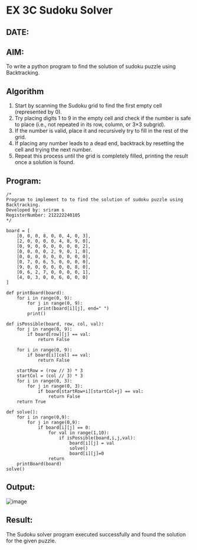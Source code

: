 # EX 3C Sudoku Solver
## DATE:
## AIM:
To write a python program to find the solution of sudoku puzzle using Backtracking.


## Algorithm
1. Start by scanning the Sudoku grid to find the first empty cell (represented by 0).
2. Try placing digits 1 to 9 in the empty cell and check if the number is safe to place (i.e., not repeated in its row, column, or 3×3 subgrid).
3. If the number is valid, place it and recursively try to fill in the rest of the grid.
4. If placing any number leads to a dead end, backtrack by resetting the cell and trying the next number. 
5. Repeat this process until the grid is completely filled, printing the result once a solution is found.
  

## Program:
```
/*
Program to implement to to find the solution of sudoku puzzle using Backtracking.
Developed by: sriram s
RegisterNumber: 212222240105
*/

board = [
    [0, 0, 0, 8, 0, 0, 4, 0, 3],
    [2, 0, 0, 0, 0, 4, 8, 9, 0],
    [0, 9, 0, 0, 0, 0, 0, 0, 2],
    [0, 0, 0, 0, 2, 9, 0, 1, 0],
    [0, 0, 0, 0, 0, 0, 0, 0, 0],
    [0, 7, 0, 6, 5, 0, 0, 0, 0],
    [9, 0, 0, 0, 0, 0, 0, 8, 0],
    [0, 6, 2, 7, 0, 0, 0, 0, 1],
    [4, 0, 3, 0, 0, 6, 0, 0, 0]
]

def printBoard(board):
    for i in range(0, 9):
        for j in range(0, 9):
            print(board[i][j], end=" ")
        print()

def isPossible(board, row, col, val):
    for j in range(0, 9):
        if board[row][j] == val:
            return False

    for i in range(0, 9):
        if board[i][col] == val:
            return False

    startRow = (row // 3) * 3
    startCol = (col // 3) * 3
    for i in range(0, 3):
        for j in range(0, 3):
            if board[startRow+i][startCol+j] == val:
                return False
    return True

def solve():
    for i in range(0,9):
        for j in range(0,9):
            if board[i][j] == 0:
                for val in range(1,10):
                    if isPossible(board,i,j,val):
                        board[i][j] = val
                        solve()
                        board[i][j]=0
                return 
    printBoard(board)        
solve()
```

## Output:

![image](https://github.com/user-attachments/assets/3df54db1-3a25-4ec5-8fcf-2bc72cc6245c)



## Result:
The Sudoku solver program executed successfully and found the solution for the given puzzle.
